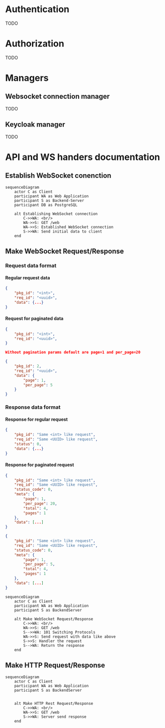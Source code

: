 # Authentication

TODO

# Authorization

TODO

# Managers

## Websocket connection manager

TODO

## Keycloak manager

TODO

# API and WS handers documentation

## Establish WebSocket conenction

```mermaid
sequenceDiagram
    actor C as Client
    participant WA as Web Application
    participant S as Backend-Server
    participant DB as PostgreSQL

    alt Establishing WebSocket connection
        C->>WA: <br/>
        WA->>S: GET /web
        WA->>S: Established WebSocket connection
        S->>WA: Send initial data to client
    end
```

## Make WebSocket Request/Response

### Request data format

#### Regular request data
```json
{
    "pkg_id": "<int>",
    "req_id": "<uuid>",
    "data": {...}
}
```

#### Request for paginated data
```json
{
    "pkg_id": "<int>",
    "req_id": "<uuid>",
}

Without pagination params default are page=1 and per_page=20

{
    "pkg_id": 2,
    "req_id": "<uuid>",
    "data": {
        "page": 1,
        "per_page": 5
    }
}
```


### Response data format

#### Response for regular request
```json
{
    "pkg_id": "Same <int> like request",
    "req_id": "Same <UUID> like request",
    "status": 0,
    "data": {...}
}
```

#### Response for paginated request
```json
{
    "pkg_id": "Same <int> like request",
    "req_id": "Same <UUID> like request",
    "status_code": 0,
    "meta": {
        "page": 1,
        "per_page": 20,
        "total": 4,
        "pages": 1
    },
    "data": [...]
}
```

```json
{
    "pkg_id": "Same <int> like request",
    "req_id": "Same <UUID> like request",
    "status_code": 0,
    "meta": {
        "page": 1,
        "per_page": 5,
        "total": 4,
        "pages": 1
    },
    "data": [...]
}
```

```mermaid
sequenceDiagram
    actor C as Client
    participant WA as Web Application
    participant S as BackendServer

    alt Make WebSocket Request/Response
        C->>WA: <br/>
        WA->>S: GET /web
        S-->>WA: 101 Switching Protocols
        WA->>S: Send request with data like above
        S->>S: Handler the request
        S-->WA: Return the response
    end
```

## Make HTTP Request/Response

```mermaid
sequenceDiagram
    actor C as Client
    participant WA as Web Application
    participant S as BackendServer


    alt Make HTTP Rest Request/Response
        C->>WA: <br/>
        WA->>S: GET /web
        S->>WA: Server send response
    end
```
